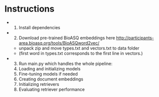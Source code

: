 # Instructions

- 1. Install dependencies

- 2. Download pre-trained BioASQ embeddings here http://participants-area.bioasq.org/tools/BioASQword2vec/ 
    - unpack zip and move types.txt and vectors.txt to data folder 
    - (first word in types.txt corresponds to the first line in vectors.)
    
- 3. Run main.py which handles the whole pipeline:
    1. Loading and initializing models
    2. Fine-tuning models if needed
    3. Creating document embeddings
    4. Initializing retrievers
    5. Evaluating retriever performance
